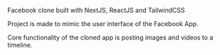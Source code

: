 Facebook clone built with NextJS, ReactJS and TailwindCSS

Project is made to mimic the user interface of the Facebook App.

Core functionality of the cloned app is posting images and videos to a timeline.
